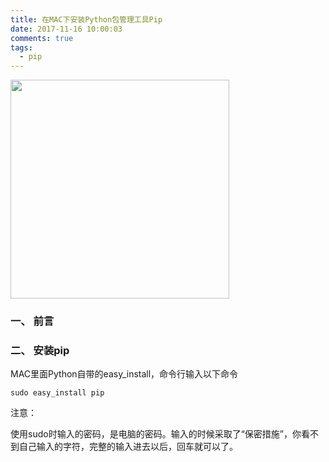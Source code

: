 ```yaml
---
title: 在MAC下安装Python包管理工具Pip
date: 2017-11-16 10:00:03
comments: true
tags:
  - pip
---
```


<p><img src="/assets/postImg/macinstallpipLogo.jpeg" width="350px" height="350px"></p>

### 一、 前言

<!-- more -->

### 二、 安装pip

MAC里面Python自带的easy_install，命令行输入以下命令
```
sudo easy_install pip
```

注意：

使用sudo时输入的密码，是电脑的密码。输入的时候采取了“保密措施”，你看不到自己输入的字符，完整的输入进去以后，回车就可以了。
